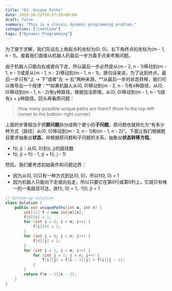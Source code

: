 ```yaml
---
title: "62. Unique Paths"
date: 2019-10-21T18:57:35+08:00
draft: false
summary: "This is a classic dynamic programming problem."
categories: ["LeetCode"]
tags: ["Dynamic Programming"]
---
```


为了便于求解，我们先设左上角起点的坐标为(0, 0)，右下角终点的坐标为(m - 1, n - 1)。接着我们直接从机器人的最后一步为着手点来考察问题。

由于机器人只能向右或者向下走，所以最后一步必然是从(m - 2, n - 1)移动到(m - 1, n - 1)或是从(m - 1, n - 2)移动到(m - 1, n - 1)。换句话来说，为了达到终点，最后一步只有“上 → 下”或者“左 → 右”两种来源。**从最后一步的状态转移，我们可以推导出一个规律：**如果机器人从(0, 0)移动到(m - 2, n - 1)有x种路径，从(0, 0)移动到(m - 1, n - 2)有y种路径，根据加法原理，从(0, 0)移动到(m - 1, n - 1)就有x + y种路径。回头再看原问题：

>  How many possible unique paths are there? (from to the top-left corner to the bottom-right corner)

上面的步骤相当于把**原问题**拆分成两个更小的**子问题**，原问题也就转化为“有多少种方式（路径）从(0, 0)移动到(m - 2, n - 1)和(m - 1, n - 2)”。下面让我们根据题目要求抽象出**状态**，并根据原问题和子问题的关系，抽象出**状态转移方程**。

* f(i, j)：从(0, 0)到(i, j)的路径数
* f(i, j) = f(i - 1, j) + f(i, j - 1)

然后，我们要考虑初始条件和问题边界：

* 因为从(0, 0)只有一种方式到达(0, 0)，所以f(0, 0) = 1
* 因为机器人只能向下走或向右走，所以只要它在第0行或第0列上，它就只有唯一的一条路径可达，故f(i, 0) = 1，f(0, j) = 1

```java
// bottom-up solution
class Solution {
    public int uniquePaths(int m, int n) {
        int[][] f = new int[m][n];
        f[0][0] = 1;
        for (int i = 0; i < m; i++) {
            f[i][0] = 1;
        }
        for (int j = 0; j < n; j++) {
            f[0][j] = 1;
        }
        for (int i = 1; i < m; i++) {
            for (int j = 1; j < n; j++) {
                f[i][j] = f[i - 1][j] + f[i][j - 1];
            }
        }
        return f[m - 1][n - 1];
    }
}
```

